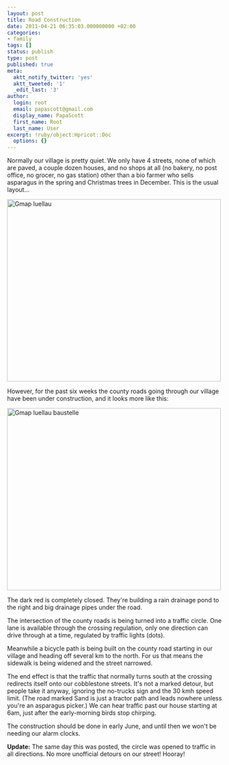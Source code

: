 ```yaml
---
layout: post
title: Road Construction
date: 2011-04-21 06:35:03.000000000 +02:00
categories:
- family
tags: []
status: publish
type: post
published: true
meta:
  aktt_notify_twitter: 'yes'
  aktt_tweeted: '1'
  _edit_last: '3'
author:
  login: root
  email: papascott@gmail.com
  display_name: PapaScott
  first_name: Root
  last_name: User
excerpt: !ruby/object:Hpricot::Doc
  options: {}
---
```

<p>Normally our village is pretty quiet. We only have 4 streets, none of which are paved, a couple dozen houses, and no shops at all (no bakery, no post office, no grocer, no gas station) other than a bio farmer who sells asparagus in the spring and Christmas trees in December. This is the usual layout...</p>
<p><img src="http://www.papascott.de/wordpress/wp-content/uploads/2011/04/gmap-luellau.jpg" alt="Gmap luellau" border="0" width="500" height="425" /></p>
<p>However, for the past six weeks the county roads going through our village have been under construction, and it looks more like this:</p>
<p><img src="http://www.papascott.de/wordpress/wp-content/uploads/2011/04/gmap-luellau-baustelle.jpg" alt="Gmap luellau baustelle" border="0" width="500" height="425" /></p>
<p>The dark red is completely closed. They're building a rain drainage pond to the right and big drainage pipes under the road.</p>
<p>The intersection of the county roads is being turned into a traffic circle. One lane is available through the crossing regulation, only one direction can drive through at a time, regulated by traffic lights (dots).</p>
<p>Meanwhile a bicycle path is being built on the county road starting in our village and heading off several km to the north. For us that means the sidewalk is being widened and the street narrowed.</p>
<p>The end effect is that the traffic that normally turns south at the crossing redirects itself onto our cobblestone streets. It's not a marked detour, but people take it anyway, ignoring the no-trucks sign and the 30 kmh speed limit. (The road marked Sand is just a tractor path and leads nowhere unless you're an asparagus picker.) We can hear traffic past our house starting at 6am, just after the early-morning birds stop chirping.</p>
<p>The construction should be done in early June, and until then we won't be needing our alarm clocks.</p>
<p><strong>Update:</strong> The same day this was posted, the circle was opened to traffic in all directions. No more unofficial detours on our street! Hooray! </p>
